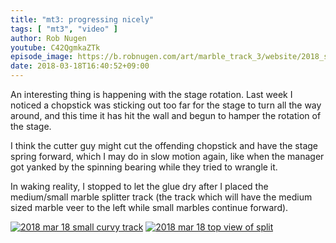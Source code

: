 ```yaml
---
title: "mt3: progressing nicely"
tags: [ "mt3", "video" ]
author: Rob Nugen
youtube: C42QgmkaZTk
episode_image: https://b.robnugen.com/art/marble_track_3/website/2018_sep_02_mt3_placeholder.png
date: 2018-03-18T16:40:52+09:00
---
```


An interesting thing is happening with the stage rotation.  Last week I noticed
a chopstick was sticking out too far for the stage to turn all the way
around, and this time it has hit the wall and begun to hamper the
rotation of the stage.

I think the cutter guy might cut the offending chopstick and have the
stage spring forward, which I may do in slow motion again, like when
the manager got yanked by the spinning bearing while they tried to
wrangle it.

In waking reality, I stopped to let the glue dry after I placed the
medium/small marble splitter track (the track which will have the
medium sized marble veer to the left while small marbles continue
forward).

[![2018 mar 18 small curvy track](//b.robnugen.com/art/marble_track_3/construction/2018/thumbs/2018_mar_18_small_curvy_track.jpg)](//b.robnugen.com/art/marble_track_3/construction/2018/2018_mar_18_small_curvy_track.jpg)
[![2018 mar 18 top view of split](//b.robnugen.com/art/marble_track_3/construction/2018/thumbs/2018_mar_18_top_view_of_split.jpg)](//b.robnugen.com/art/marble_track_3/construction/2018/2018_mar_18_top_view_of_split.jpg)
